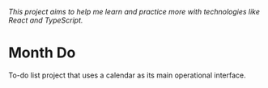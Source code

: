  *This project aims to help me learn and practice more with technologies like React and TypeScript.*

# Month Do

  To-do list project that uses a calendar as its main operational interface.
